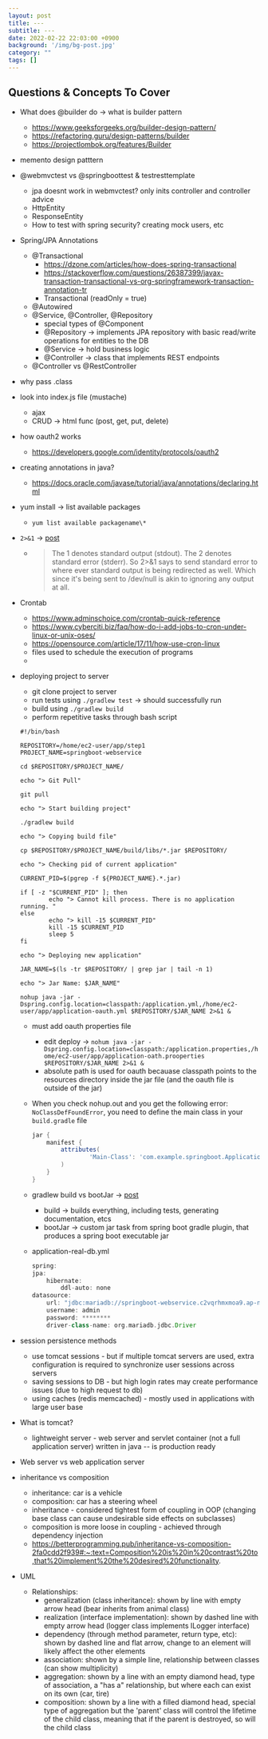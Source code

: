 ```yaml
---
layout: post
title: ---
subtitle: ---
date: 2022-02-22 22:03:00 +0900
background: '/img/bg-post.jpg'
category: ""
tags: []
---
```


## Questions & Concepts To Cover
* What does @builder do -> what is builder pattern
    * https://www.geeksforgeeks.org/builder-design-pattern/
    * https://refactoring.guru/design-patterns/builder
    * https://projectlombok.org/features/Builder
* memento design patttern

* @webmvctest vs @springboottest & testresttemplate
    * jpa doesnt work in webmvctest? only inits controller and controller advice
    * HttpEntity
    * ResponseEntity
    * How to test with spring security? creating mock users, etc

* Spring/JPA Annotations 
    * @Transactional
        * https://dzone.com/articles/how-does-spring-transactional
        * https://stackoverflow.com/questions/26387399/javax-transaction-transactional-vs-org-springframework-transaction-annotation-tr
        * Transactional (readOnly = true)
    * @Autowired
    * @Service, @Controller, @Repository
        * special types of @Component
        * @Repository -> implements JPA repository with basic read/write operations for entities to the DB
        * @Service -> hold business logic
        * @Controller -> class that implements REST endpoints
    * @Controller vs @RestController

* why pass .class
* look into index.js file (mustache)
    * ajax
    * CRUD -> html func (post, get, put, delete)

* how oauth2 works 
    * https://developers.google.com/identity/protocols/oauth2

* creating annotations in java?
    * https://docs.oracle.com/javase/tutorial/java/annotations/declaring.html

* yum install -> list available packages
    * `yum list available packagename\*`
* `2>&1` -> [post](https://superuser.com/questions/71428/what-does-21-do-in-command-line#:~:text=The%201%20denotes%20standard%20output,is%20being%20redirected%20as%20well.)
    * > The 1 denotes standard output (stdout). The 2 denotes standard error (stderr). So 2>&1 says to send standard error to where ever standard output is being redirected as well. Which since it's being sent to /dev/null is akin to ignoring any output at all.

* Crontab 
    * https://www.adminschoice.com/crontab-quick-reference
    * https://www.cyberciti.biz/faq/how-do-i-add-jobs-to-cron-under-linux-or-unix-oses/
    * https://opensource.com/article/17/11/how-use-cron-linux
    * files used to schedule the execution of programs 
    * 

* deploying project to server
    * git clone project to server
    * run tests using `./gradlew test` -> should successfully run
    * build using `./gradlew build` 
    * perform repetitive tasks through bash script
    ```shell
    #!/bin/bash

    REPOSITORY=/home/ec2-user/app/step1
    PROJECT_NAME=springboot-webservice

    cd $REPOSITORY/$PROJECT_NAME/

    echo "> Git Pull"

    git pull

    echo "> Start building project"

    ./gradlew build

    echo "> Copying build file"

    cp $REPOSITORY/$PROJECT_NAME/build/libs/*.jar $REPOSITORY/

    echo "> Checking pid of current application"

    CURRENT_PID=$(pgrep -f ${PROJECT_NAME}.*.jar)

    if [ -z "$CURRENT_PID" ]; then
            echo "> Cannot kill process. There is no application running. "
    else
            echo "> kill -15 $CURRENT_PID"
            kill -15 $CURRENT_PID
            sleep 5
    fi

    echo "> Deploying new application"

    JAR_NAME=$(ls -tr $REPOSITORY/ | grep jar | tail -n 1)

    echo "> Jar Name: $JAR_NAME"

    nohup java -jar -Dspring.config.location=classpath:/application.yml,/home/ec2-user/app/application-oauth.yml $REPOSITORY/$JAR_NAME 2>&1 &
    ```
    * must add oauth properties file 
        * edit deploy -> `nohum java -jar -Dspring.config.location=classpath:/application.properties,/home/ec2-user/app/application-oath.prooperties $REPOSITORY/$JAR_NAME 2>&1 &` 
        * absolute path is used for oauth becauase classpath points to the resources directory inside the jar file (and the oauth file is outside of the jar)

    * When you check nohup.out and you get the following error: `NoClassDefFoundError`, you need to define the main class in your `build.gradle` file
        ```groovy
        jar {
            manifest {
                attributes(
                        'Main-Class': 'com.example.springboot.Application'
                )
            }
        }
        ```
    * gradlew build vs bootJar -> [post](https://stackoverflow.com/questions/64747475/difference-between-gradle-build-and-gradle-bootjar)
        * build -> builds everything, including tests, generating documentation, etcs
        * bootJar -> custom jar task from spring boot gradle plugin, that produces a spring boot executable jar
    
    * application-real-db.yml
        ```groovy
        spring:
        jpa:
            hibernate:
                ddl-auto: none
        datasource:
            url: "jdbc:mariadb://springboot-webservice.c2vqrhmxmoa9.ap-northeast-2.rds.amazonaws.com:3306/springboot_webservice"
            username: admin
            password: ********
            driver-class-name: org.mariadb.jdbc.Driver
        ```
    

* session persistence methods
    * use tomcat sessions - but if multiple tomcat servers are used, extra configuration is required to synchronize user sessions across servers
    * saving sessions to DB - but high login rates may create performance issues (due to high request to db)
    * using caches (redis memcached) - mostly used in applications with large user base

* What is tomcat?
    * lightweight server - web server and servlet container (not a full application server) written in java -- is production ready
* Web server vs web application server 

* inheritance vs composition
    * inheritance: car is a vehicle 
    * composition: car has a steering wheel
    * inheritance - considered tightest form of coupling in OOP (changing base class can cause undesirable side effects on subclasses)
    * composition is more loose in coupling - achieved through dependency injection
    * https://betterprogramming.pub/inheritance-vs-composition-2fa0cdd2f939#:~:text=Composition%20is%20in%20contrast%20to,that%20implement%20the%20desired%20functionality.
    
* UML
    * Relationships:
        * generalization (class inheritance): shown by line with empty arrow head (bear inherits from animal class)
        * realization (interface implementation): shown by dashed line with empty arrow head (logger class implements ILogger interface)
        * dependency (through method parameter, return type, etc): shown by dashed line and flat arrow, change to an element will likely affect the other elements
        * association: shown by a simple line, relationship between classes (can show multiplicity)
        * aggregation: shown by a line with an empty diamond head, type of association, a "has a" relationship, but where each can exist on its own (car, tire)
        * composition: shown by a line with a filled diamond head, special type of aggregation but the 'parent' class will control the lifetime of the child class, meaning that if the parent is destroyed, so will the child class